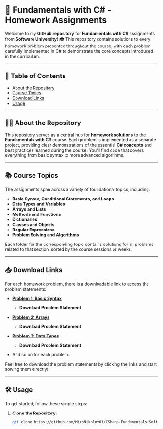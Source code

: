 # 🚀 **Fundamentals with C# - Homework Assignments**

Welcome to my **GitHub repository** for **Fundamentals with C#** assignments from **Software University**! 🎓 This repository contains solutions to every homework problem presented throughout the course, with each problem carefully implemented in C# to demonstrate the core concepts introduced in the curriculum.

---

## 📑 Table of Contents

- [About the Repository](#about-the-repository)
- [Course Topics](#course-topics)
- [Download Links](#download-links)
- [Usage](#usage)

---

## 🧑‍💻 About the Repository

This repository serves as a central hub for **homework solutions** to the **Fundamentals with C#** course. Each problem is implemented as a separate project, providing clear demonstrations of the essential **C# concepts** and best practices learned during the course. You'll find code that covers everything from basic syntax to more advanced algorithms.

---

## 📚 Course Topics

The assignments span across a variety of foundational topics, including:

- **Basic Syntax, Conditional Statements, and Loops**
- **Data Types and Variables**
- **Arrays and Lists**
- **Methods and Functions**
- **Dictionaries**
- **Classes and Objects**
- **Regular Expressions**
- **Problem Solving and Algorithms**

Each folder for the corresponding topic contains solutions for all problems related to that section, sorted by the course sessions or weeks.

---

## 📥 Download Links

For each homework problem, there is a downloadable link to access the problem statements:

- **[Problem 1: Basic Syntax](https://github.com/MiroNikolov01/CSharp-Fundamentals-SoftUni/tree/main/01.BasicSyntaxConditionalStatementsAndLoopsLab)**
  - **Download Problem Statement**
  
- **[Problem 2: Arrays](https://github.com/MiroNikolov01/CSharp-Fundamentals-SoftUni/tree/main/04.ArraysLab)**
  - **Download Problem Statement**
  
- **[Problem 3: Data Types](https://github.com/MiroNikolov01/CSharp-Fundamentals-SoftUni/tree/main/03.DataTypesAndVariablesLab)**
  - **Download Problem Statement**

- And so on for each problem...

Feel free to download the problem statements by clicking the links and start solving them directly!

---

## 🛠️ Usage

To get started, follow these simple steps:

1. **Clone the Repository**:
   ```bash
   git clone https://github.com/MiroNikolov01/CSharp-Fundamentals-SoftUni.git
